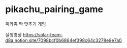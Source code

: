# pikachu_pairing_game
피카츄 짝 맞추기 게임

실행영상 https://solar-team-d8a.notion.site/7098bcf0b6864ef398c64c3278e9e7a0
